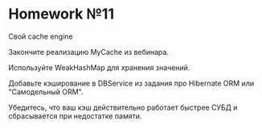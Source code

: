 # Homework №11
Свой cache engine

Закончите реализацию MyCache из вебинара.

Используйте WeakHashMap для хранения значений. 

Добавьте кэширование в DBService из задания про Hibernate ORM или "Самодельный ORM".

Убедитесь, что ваш кэш действительно работает быстрее СУБД и сбрасывается при недостатке памяти.
